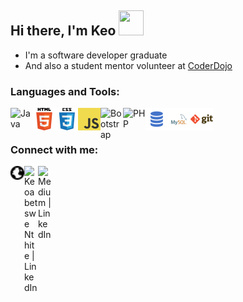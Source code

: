 ## Hi there, I'm Keo <img src="https://media.tenor.com/images/3b388fe03da271d2674faf85eb7c3fcd/tenor.gif" width=40 height=40 />  
- I'm a software developer graduate
- And also a student mentor volunteer at <a href="https://coderdojo.com/">CoderDojo</a>

### Languages and Tools:

<img align="left" alt="Java" width="36px" src="https://cdn.iconscout.com/icon/free/png-256/java-23-225999.png" />
<img align="left" alt="HTML5" width="36px" src="https://raw.githubusercontent.com/github/explore/80688e429a7d4ef2fca1e82350fe8e3517d3494d/topics/html/html.png" />
<img align="left" alt="CSS3" width="36px" src="https://raw.githubusercontent.com/github/explore/80688e429a7d4ef2fca1e82350fe8e3517d3494d/topics/css/css.png" />
<img align="left" alt="JavaScript" width="36px" src="https://raw.githubusercontent.com/github/explore/80688e429a7d4ef2fca1e82350fe8e3517d3494d/topics/javascript/javascript.png" />
<img align="left" alt="Bootstrap" width="36px" src="https://cdn.iconscout.com/icon/free/png-64/bootstrap-226077.png" />
<img align="left" alt="PHP" width="36px" src="https://cdn.iconscout.com/icon/free/png-512/php-27-226042.png" />
<img align="left" alt="SQL" width="36px" src="https://raw.githubusercontent.com/github/explore/80688e429a7d4ef2fca1e82350fe8e3517d3494d/topics/sql/sql.png" />
<img align="left" alt="MySQL" width="36px" src="https://raw.githubusercontent.com/github/explore/80688e429a7d4ef2fca1e82350fe8e3517d3494d/topics/mysql/mysql.png" />
<img align="left" alt="Git" width="36px" src="https://raw.githubusercontent.com/github/explore/80688e429a7d4ef2fca1e82350fe8e3517d3494d/topics/git/git.png" />

<br/><br/>

### Connect with me:

[<img align="left" alt="Personal Website" width="22px" src="https://raw.githubusercontent.com/iconic/open-iconic/master/svg/globe.svg" />][website]
[<img align="left" alt="Keoabetswe Nthite | LinkedIn" width="22px" src="https://cdn.jsdelivr.net/npm/simple-icons@v3/icons/linkedin.svg" />][linkedin]
[<img align="left" alt="Medium | LinkedIn" width="22px" src="https://cdns.iconmonstr.com/wp-content/assets/preview/2018/240/iconmonstr-medium-1.png" />][medium]

[website]: http://www.keonthite.co.za/
[linkedin]: https://www.linkedin.com/in/keoabetswe-nthite/
[medium]: https://medium.com/@keonthite

